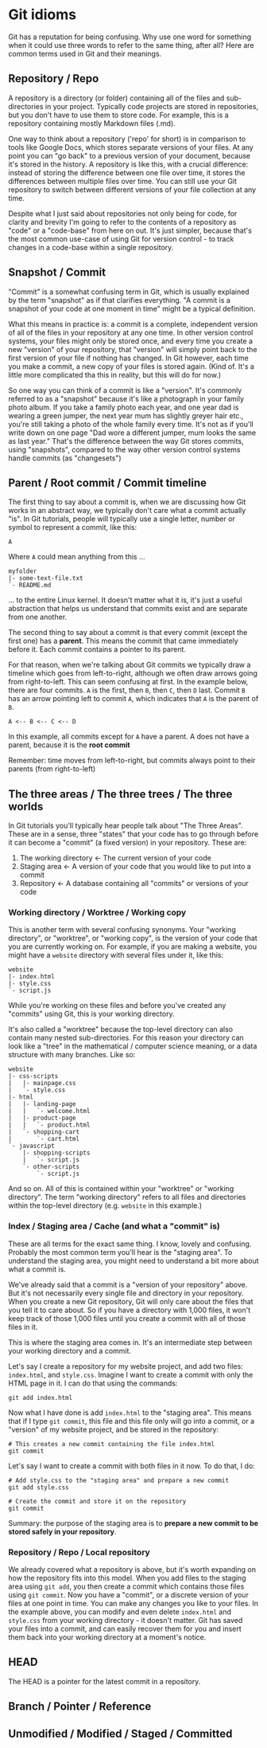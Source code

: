 # Git idioms

Git has a reputation for being confusing. Why use one word for something when it could use three words to refer to the same thing, after all? Here are common terms used in Git and their meanings.

## Repository / Repo

A repository is a directory (or folder) containing all of the files and sub-directories in your project. Typically code projects are stored in repositories, but you don't have to use them to store code. For example, this is a repository containing mostly Markdown files (.md).

One way to think about a repository ('repo' for short) is in comparison to tools like Google Docs, which stores separate versions of your files. At any point you can "go back" to a previous version of your document, because it's stored in the history. A repository is like this, with a crucial difference: instead of storing the difference between one file over time, it stores the differences between multiple files over time. You can still use your Git repository to switch between different versions of your file collection at any time.

Despite what I just said about repositories not only being for code, for clarity and brevity I'm going to refer to the contents of a repository as "code" or a "code-base" from here on out. It's just simpler, because that's the most common use-case of using Git for version control - to track changes in a code-base within a single repository.

## Snapshot / Commit

"Commit" is a somewhat confusing term in Git, which is usually explained by the term "snapshot" as if that clarifies everything. "A commit is a snapshot of your code at one moment in time" might be a typical definition.

What this means in practice is: a commit is a complete, independent version of all of the files in your repository at any one time. In other version control systems, your files might only be stored once, and every time you create a new "version" of your repository, that "version" will simply point back to the first version of your file if nothing has changed. In Git however, each time you make a commit, a new copy of your files is stored again. (Kind of. It's a little more complicated tha this in reality, but this will do for now.)

So one way you can think of a commit is like a "version". It's commonly referred to as a "snapshot" because it's like a photograph in your family photo album. If you take a family photo each year, and one year dad is wearing a green jumper, the next year mum has slightly greyer hair etc., you're still taking a photo of the whole family every time. It's not as if you'll write down on one page "Dad wore a different jumper, mum looks the same as last year." That's the difference between the way Git stores commits, using "snapshots", compared to the way other version control systems handle commits (as "changesets")

## Parent / Root commit / Commit timeline

The first thing to say about a commit is, when we are discussing how Git works in an abstract way, we typically don't care what a commit actually "is". In Git tutorials, people will typically use a single letter, number or symbol to represent a commit, like this:

```
A
```

Where `A` could mean anything from this ...

```
myfolder
|- some-text-file.txt
`- README.md
```

... to the entire Linux kernel. It doesn't matter what it is, it's just a useful abstraction that helps us understand that commits exist and are separate from one another.

The second thing to say about a commit is that every commit (except the first one) has a **parent**. This means the commit that came immediately before it. Each commit contains a pointer to its parent.

For that reason, when we're talking about Git commits we typically draw a timeline which goes from left-to-right, although we often draw arrows going from right-to-left. This can seem confusing at first. In the example below, there are four commits. `A` is the first, then `B`, then `C`, then `D` last. Commit `B` has an arrow pointing left to commit `A`, which indicates that `A` is the parent of `B`.

```
A <-- B <-- C <-- D
```

In this example, all commits except for `A` have a parent. A does not have a parent, because it is the **root commit**

Remember: time moves from left-to-right, but commits always point to their parents (from right-to-left)

## The three areas / The three trees / The three worlds

In Git tutorials you'll typically hear people talk about "The Three Areas". These are in a sense, three "states" that your code has to go through before it can become a "commit" (a fixed version) in your repository. These are:

1. The working directory <- The current version of your code
2. Staging area <- A version of your code that you would like to put into a commit
3. Repository <- A database containing all "commits" or versions of your code

### Working directory / Worktree / Working copy

This is another term with several confusing synonyms. Your "working directory", or "worktree", or "working copy", is the version of your code that you are currently working on. For example, if you are making a website, you might have a `website` directory with several files under it, like this:

```
website
|- index.html
|- style.css
`- script.js
```

While you're working on these files and before you've created any "commits" using Git, this is your working directory.

It's also called a "worktree" because the top-level directory can also contain many nested sub-directories. For this reason your directory can look like a "tree" in the mathematical / computer science meaning, or a data structure with many branches. Like so:

```
website
|- css-scripts
|   |- mainpage.css
|   `- style.css
|- html
|   |- landing-page
|   |   `- welcome.html
|   |- product-page
|   |   `- product.html
|   `- shopping-cart
|       `- cart.html
`- javascript
    |- shopping-scripts
    |   `- script.js
    `- other-scripts
        `- script.js
```

And so on. All of this is contained within your "worktree" or "working directory". The term "working directory" refers to all files and directories within the top-level directory (e.g. `website` in this example.)

### Index / Staging area / Cache (and what a "commit" is)

These are all terms for the exact same thing. I know, lovely and confusing. Probably the most common term you'll hear is the "staging area". To understand the staging area, you might need to understand a bit more about what a commit is.

We've already said that a commit is a "version of your repository" above. But it's not necessarily every single file and directory in your repository. When you create a new Git repository, Git will only care about the files that you tell it to care about. So if you have a directory with 1,000 files, it won't keep track of those 1,000 files until you create a commit with all of those files in it.

This is where the staging area comes in. It's an intermediate step between your working directory and a commit.

Let's say I create a repository for my website project, and add two files: `index.html`, and `style.css`. Imagine I want to create a commit with only the HTML page in it. I can do that using the commands:

```
git add index.html
```

Now what I have done is add `index.html` to the "staging area". This means that if I type `git commit`, this file and this file only will go into a commit, or a "version" of my website project, and be stored in the repository:

```
# This creates a new commit containing the file index.html
git commit
```

Let's say I want to create a commit with both files in it now. To do that, I do:

```
# Add style.css to the "staging area" and prepare a new commit
git add style.css

# Create the commit and store it on the repository
git commit
```

Summary: the purpose of the staging area is to **prepare a new commit to be stored safely in your repository**.

### Repository / Repo / Local repository

We already covered what a repository is above, but it's worth expanding on how the repository fits into this model. When you add files to the staging area using `git add`, you then create a commit which contains those files using `git commit`. Now you have a "commit", or a discrete version of your files at one point in time. You can make any changes you like to your files. In the example above, you can modify and even delete `index.html` and `style.css` from your working directory - it doesn't matter. Git has saved your files into a commit, and can easily recover them for you and insert them back into your working directory at a moment's notice.

## HEAD

The HEAD is a pointer for the latest commit in a repository.

## Branch / Pointer / Reference

## Unmodified / Modified / Staged / Committed
